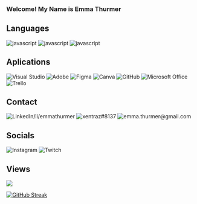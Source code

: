 ### Welcome! My Name is Emma Thurmer

## Languages

![javascript](https://img.shields.io/badge/-JavaScript-green?style=flat-square&logo=appveyor)
![javascript](https://img.shields.io/badge/-CSS3-green?style=flat-square&logo=appveyor)
![javascript](https://img.shields.io/badge/-HTML5-green?style=flat-square&logo=appveyor)


## Aplications

<img alt="Visual Studio" src="https://img.shields.io/badge/VisualStudio-5C2D91.svg?style=for-the-badge&logo=visual-studio&logoColor=white"/>
<img alt="Adobe" src="https://img.shields.io/badge/adobe-%23FF0000.svg?style=for-the-badge&logo=adobe&logoColor=white"/>
<img alt="Figma" src="https://img.shields.io/badge/figma-%23F24E1E.svg?style=for-the-badge&logo=figma&logoColor=white"/>
<img alt="Canva" src="https://img.shields.io/badge/Canva-%2300C4CC.svg?style=for-the-badge&logo=Canva&logoColor=white"/>
<img alt="GitHub" src="https://img.shields.io/badge/github-%23121011.svg?style=for-the-badge&logo=github&logoColor=white"/>
<img alt="Microsoft Office" src="https://img.shields.io/badge/Microsoft_Office-D83B01?style=for-the-badge&logo=microsoft-office&logoColor=white" />
<img alt="Trello" src="https://img.shields.io/badge/Trello-%23026AA7.svg?style=for-the-badge&logo=Trello&logoColor=white"/>

## Contact

<img alt="LinkedIn/li/emmathurmer" src="https://img.shields.io/badge/linkedin-%230077B5.svg?style=for-the-badge&logo=linkedin&logoColor=white"/>
<img alt="xentraz#8137" src="https://img.shields.io/badge/%3CServer%3E-%237289DA.svg?style=for-the-badge&logo=discord&logoColor=white"/>
<img alt="emma.thurmer@gmail.com" src="https://img.shields.io/badge/Gmail-D14836?style=for-the-badge&logo=gmail&logoColor=white" />

## Socials

<img alt="Instagram" src="https://img.shields.io/badge/Emmacft-%23E4405F.svg?style=for-the-badge&logo=Instagram&logoColor=white"/>
<img alt="Twitch" src="https://img.shields.io/badge/xentraz-%239146FF.svg?style=for-the-badge&logo=Twitch&logoColor=white"/>

## Views
![](https://komarev.com/ghpvc/?username=your-github-xentraz&color=lightgrey)

[![GitHub Streak](https://github-readme-streak-stats.herokuapp.com/?user=DenverCoder1)](https://git.io/streak-stats)
